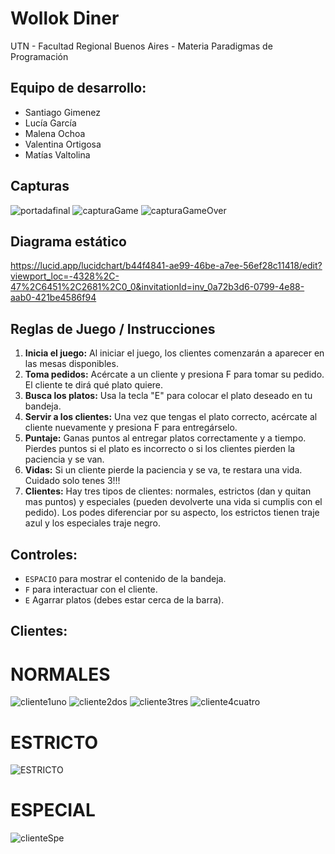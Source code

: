 #  Wollok Diner 

UTN - Facultad Regional Buenos Aires - Materia Paradigmas de Programación

## Equipo de desarrollo: 

- Santiago Gimenez
- Lucía García
- Malena Ochoa
- Valentina Ortigosa
- Matías Valtolina

## Capturas 
![portadafinal](https://github.com/user-attachments/assets/f9dbdbb1-11ce-44d1-822c-6df9e5957896)
![capturaGame](https://github.com/user-attachments/assets/a1437173-25bf-4f7e-99dc-dacafebbcb9a)
![capturaGameOver](https://github.com/user-attachments/assets/3c6b4443-ccae-4005-89c8-f3687172daef)


## Diagrama estático 
https://lucid.app/lucidchart/b44f4841-ae99-46be-a7ee-56ef28c11418/edit?viewport_loc=-4328%2C-47%2C6451%2C2681%2C0_0&invitationId=inv_0a72b3d6-0799-4e88-aab0-421be4586f94 

## Reglas de Juego / Instrucciones

1.	**Inicia el juego:** Al iniciar el juego, los clientes comenzarán a aparecer en las mesas disponibles.
2.	**Toma pedidos:** Acércate a un cliente y presiona F para tomar su pedido. El cliente te dirá qué plato quiere.
3.	**Busca los platos:** Usa la tecla "E" para colocar el plato deseado en tu bandeja.
4.	**Servir a los clientes:** Una vez que tengas el plato correcto, acércate al cliente nuevamente y presiona F para entregárselo.
5.	**Puntaje:** Ganas puntos al entregar platos correctamente y a tiempo. Pierdes puntos si el plato es incorrecto o si los clientes pierden la paciencia y se van.
6.	**Vidas:** Si un cliente pierde la paciencia y se va, te restara una vida. Cuidado solo tenes 3!!!
7.	**Clientes:** Hay tres tipos de clientes: normales, estrictos (dan y quitan mas puntos) y especiales (pueden devolverte una vida si cumplis con el pedido). Los podes diferenciar por su aspecto, los estrictos tienen traje azul y los especiales traje negro.


## Controles:

- `ESPACIO` para mostrar el contenido de la bandeja.
- `F` para interactuar con el cliente.
- `E` Agarrar platos (debes estar cerca de la barra).


## Clientes:

# NORMALES
![cliente1uno](https://github.com/user-attachments/assets/5ddc6000-ec33-4ed9-bf00-68a4e46429d3) ![cliente2dos](https://github.com/user-attachments/assets/fa3f23d4-159f-4fab-a475-6e2dbc4b7404)
![cliente3tres](https://github.com/user-attachments/assets/e002b79e-813e-4d0c-a24b-09fc3caa77c3) ![cliente4cuatro](https://github.com/user-attachments/assets/64e2bffc-c9eb-4354-8ad6-c0d302ba1c0a)

# ESTRICTO
![ESTRICTO](https://github.com/user-attachments/assets/59f9a8e2-45ed-4114-bd07-8360669d6b97)

# ESPECIAL
![clienteSpe](https://github.com/user-attachments/assets/b3c35e33-bc30-49a3-93bd-94a62fb10195)





